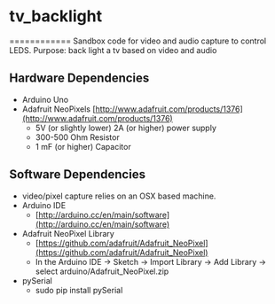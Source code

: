 # tv_backlight
============
Sandbox code for video and audio capture to control LEDS.
Purpose: back light a tv based on video and audio



## Hardware Dependencies

- Arduino Uno
- Adafruit NeoPixels [http://www.adafruit.com/products/1376](http://www.adafruit.com/products/1376)
  - 5V (or slightly lower) 2A (or higher) power supply
  - 300-500 Ohm Resistor
  - 1 mF (or higher) Capacitor


## Software Dependencies

- video/pixel capture relies on an OSX based machine.
- Arduino IDE
  - [http://arduino.cc/en/main/software](http://arduino.cc/en/main/software)
- Adafruit NeoPixel Library
  - [https://github.com/adafruit/Adafruit_NeoPixel](https://github.com/adafruit/Adafruit_NeoPixel)
  - In the Arduino IDE -> Sketch -> Import Library -> Add Library -> select arduino/Adafruit_NeoPixel.zip
- pySerial
  - sudo pip install pySerial

